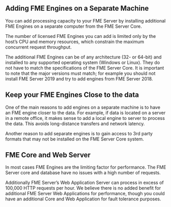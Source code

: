 ## Adding FME Engines on a Separate Machine ##

You can add processing capacity to your FME Server by installing additional FME Engines on a separate computer from the FME Server Core.

The number of licensed FME Engines you can add is limited only by the host’s CPU and memory resources, which constrain the maximum concurrent request throughput.

The additional FME Engines can be of any architecture (32- or 64-bit) and installed to any supported operating system (Windows or Linux). They do not have to match the specifications of the FME Server Core. It is important to note that the major versions must match; for example you should not install FME Server 2019 and try to add engines from FME Server 2018.


## Keep your FME Engines Close to the data ##

One of the main reasons to add engines on a separate machine is to have an FME engine closer to the data. For example, if data is located on a server in a remote office, it makes sense to add a local engine to server to process the data. This avoids long-distance transfers and network latency. 

Another reason to add separate engines is to gain access to 3rd party formats that may not be installed on the FME Server Core system.


## FME Core and Web Server ##

In most cases FME Engines are the limiting factor for performance. The FME Server core and database have no issues with a high number of requests.

Additionally FME Server’s Web Application Server can process in excess of 100,000 HTTP requests per hour. We believe there is no added benefit for additional FME Server Web Applications for performance, though you could have an additional Core and Web Application for fault tolerance purposes.